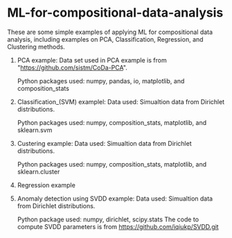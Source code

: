 # ML-for-compositional-data-analysis
These are some simple examples of applying ML for compositional data analysis, including examples on PCA, Classification, Regression, and Clustering methods.

1. PCA example: Data set used in PCA example is from "https://github.com/sistm/CoDa-PCA". 

    Python packages used: numpy, pandas, io, matplotlib, and composition_stats
    
2. Classification_(SVM) examplel: Data used: Simualtion data from Dirichlet distributions.

    Python packages used: numpy, composition_stats, matplotlib, and sklearn.svm
    
3. Custering example: Data used: Simualtion data from Dirichlet distributions.

    Python packages used: numpy, composition_stats, matplotlib, and sklearn.cluster
    
4. Regression example


5. Anomaly detection using SVDD example: Data used: Simualtion data from Dirichlet distributions.

    Python package used: numpy, dirichlet, scipy.stats
    The code to compute SVDD parameters is from https://github.com/iqiukp/SVDD.git
